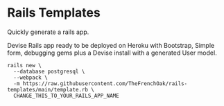 # Rails Templates
Quickly generate a rails app.

Devise
Rails app ready to be deployed on Heroku with Bootstrap, Simple form, debugging gems plus a Devise install with a generated User model.

```
rails new \
  --database postgresql \
  --webpack \
  -m https://raw.githubusercontent.com/TheFrenchOak/rails-templates/main/template.rb \
  CHANGE_THIS_TO_YOUR_RAILS_APP_NAME
  ```
